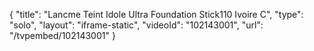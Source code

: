 {
    "title": "Lancme Teint Idole Ultra Foundation Stick110 Ivoire C",
    "type": "solo",
    "layout": "iframe-static",
    "videoId": "102143001",
    "url": "\/tvpembed\/102143001"
}